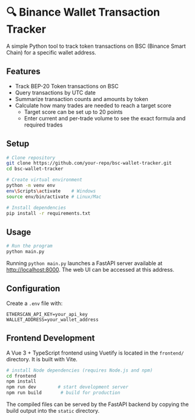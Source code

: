 # 🔍 Binance Wallet Transaction Tracker

A simple Python tool to track token transactions on BSC (Binance Smart Chain) for a specific wallet address.

## Features

- Track BEP-20 Token transactions on BSC
- Query transactions by UTC date
- Summarize transaction counts and amounts by token
- Calculate how many trades are needed to reach a target score
  - Target score can be set up to 20 points
  - Enter current and per-trade volume to see the exact formula and required trades

## Setup

```bash
# Clone repository
git clone https://github.com/your-repo/bsc-wallet-tracker.git
cd bsc-wallet-tracker

# Create virtual environment
python -m venv env
env\Scripts\activate    # Windows
source env/bin/activate # Linux/Mac

# Install dependencies
pip install -r requirements.txt
```

## Usage

```bash
# Run the program
python main.py
```
Running `python main.py` launches a FastAPI server available at [http://localhost:8000](http://localhost:8000). The web UI can be accessed at this address.


## Configuration

Create a `.env` file with:

```
ETHERSCAN_API_KEY=your_api_key
WALLET_ADDRESS=your_wallet_address
```

## Frontend Development

A Vue 3 + TypeScript frontend using Vuetify is located in the `frontend/` directory. It is built with Vite.

```bash
# install Node dependencies (requires Node.js and npm)
cd frontend
npm install
npm run dev        # start development server
npm run build       # build for production
```

The compiled files can be served by the FastAPI backend by copying the build output into the `static` directory.
